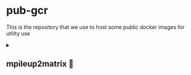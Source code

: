 # pub-gcr
This is the repository that we use to host some public docker images for utility use

<details>
  <summary>
    
  ## mpileup2matrix &#x1F4D9; 
  
  </summary>
  
    ### What does it do?
    mpileup2matrix is a docker image that takes a list of input fastq files from Nanopore sequencer and trims and aligns them against a reference sequence. It will then generate an mpileup file (*.mpileup) and two matrices: one is the coverage matrix and the other is the indel matrix, both are table delimited and on a per position basis.
    
    ### How to install it?
    
    <b>Step 1</b>
    Install docker (if you haven't done it) [link to installation page](https://docs.docker.com/engine/install/)
      
    <b>Step 2</b>
    Install git (if you haven't done it) [link to installation page](https://docs.github.com/en/desktop/installing-and-authenticating-to-github-desktop/installing-github-desktop)
  
    <b>Step 3</b>
    Run `git clone` of this repository:
         
      ```bash
        gh repo clone quantumsky-lab/pub-gcr
      ```
  
    or
  
      ```bash
        git clone https://github.com/quantumsky-lab/pub-gcr.git
      ```
  
    <b>Step 4</b>
    Use `cd` to nagivate to `pub-gcr/mpileup2matrix` and run:
  
      ```bash
        docker build -t mpileup2matrix .
      ```
  
    If you are using an Apple Silicon device (such as M1/2 chips), then you should run:
  
      ```bash
        docker buildx build --platform linux/amd64 -t mpileup2matrix .
      ```
    ### How to run it?
  
    ### Example of run

    In the repository,  you will find a folder named `test`, which contains necessary files that you will use to do a test run. The files include:
      ```bash
      
        test
        ├── INIP.fa
        ├── INIP.mpileup
        ├── INIP_samples.txt
        └── data
            ├── B1_01.fastq
            ├── B2_02.fastq
            ├── B3_03.fastq
            └── B4_04.fastq
        
        1 directory, 7 files
        
      ```
 
</details>
